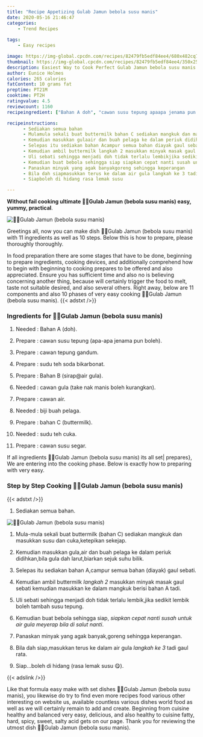 ```yaml
---
title: "Recipe Appetizing Gulab Jamun bebola susu manis"
date: 2020-05-16 21:46:47
categories:
    - Trend Recipes
    
tags:
    - Easy recipes

image: https://img-global.cpcdn.com/recipes/82479fb5edf84ee4/680x482cq70/🍶🌰gulab-jamun-bebola-susu-manis-recipe-main-photo.jpg
thumbnail: https://img-global.cpcdn.com/recipes/82479fb5edf84ee4/350x250cq70/🍶🌰gulab-jamun-bebola-susu-manis-recipe-main-photo.jpg
description: Easiest Way to Cook Perfect Gulab Jamun bebola susu manis with 11 ingredients and 10 stages of easy cooking.
author: Eunice Holmes
calories: 265 calories
fatContent: 10 grams fat
preptime: PT21M
cooktime: PT2H
ratingvalue: 4.5
reviewcount: 1160
recipeingredient: ["Bahan A doh", "cawan susu tepung apaapa jenama pun boleh", "cawan tepung gandum", "sudu teh soda bikarbonat", "Bahan B sirapair gula", "cawan gula take nak manis boleh kurangkan", "cawan air", "biji buah pelaga", "bahan C buttermilk", "sudu teh cuka", "cawan susu segar"]

recipeinstructions: 
      - Sediakan semua bahan 
      - Mulamula sekali buat buttermilk bahan C sediakan mangkuk dan masukkan susu dan cukaketepikan sekejap 
      - Kemudian masukkan gulaair dan buah pelaga ke dalam periuk didihkanbila gula dah larutbiarkan sejuk suhu bilik 
      - Selepas itu sediakan bahan Acampur semua bahan diayak gaul sebati 
      - Kemudian ambil buttermilk langkah 2 masukkan minyak masak gaul sebati kemudian masukkan ke dalam mangkuk berisi bahan A tadi 
      - Uli sebati sehingga menjadi doh tidak terlalu lembikjika sedikit lembik boleh tambah susu tepung 
      - Kemudian buat bebola sehingga siap siapkan cepat nanti susah untuk air gula meyerap bila di salut nanti 
      - Panaskan minyak yang agak banyakgoreng sehingga keperangan 
      - Bila dah siapmasukkan terus ke dalam air gula langkah ke 3 tadi gaul rata 
      - Siapboleh di hidang rasa lemak susu 

---
```




**Without fail cooking ultimate 🍶🌰Gulab Jamun (bebola susu manis) easy, yummy, practical**. 


![🍶🌰Gulab Jamun (bebola susu manis)](https://img-global.cpcdn.com/recipes/82479fb5edf84ee4/680x482cq70/🍶🌰gulab-jamun-bebola-susu-manis-recipe-main-photo.jpg "🍶🌰Gulab Jamun (bebola susu manis)")




Greetings all, now you can make dish 🍶🌰Gulab Jamun (bebola susu manis) with 11 ingredients as well as 10 steps. Below this is how to prepare, please thoroughly thoroughly.

In food preparation there are some stages that have to be done, beginning to prepare ingredients, cooking devices, and additionally comprehend how to begin with beginning to cooking prepares to be offered and also appreciated. Ensure you has sufficient time and also no is believing concerning another thing, because will certainly trigger the food to melt, taste not suitable desired, and also several others. Right away, below are 11 components and also 10 phases of very easy cooking 🍶🌰Gulab Jamun (bebola susu manis).
{{< adstxt />}}

### Ingredients for 🍶🌰Gulab Jamun (bebola susu manis)


1. Needed  : Bahan A (doh).

1. Prepare  : cawan susu tepung (apa-apa jenama pun boleh).

1. Prepare  : cawan tepung gandum.

1. Prepare  : sudu teh soda bikarbonat.

1. Prepare  : Bahan B (sirap@air gula).

1. Needed  : cawan gula (take nak manis boleh kurangkan).

1. Prepare  : cawan air.

1. Needed  : biji buah pelaga.

1. Prepare  : bahan C (buttermilk).

1. Needed  : sudu teh cuka.

1. Prepare  : cawan susu segar.



If all ingredients 🍶🌰Gulab Jamun (bebola susu manis) its all set| prepares}, We are entering into the cooking phase. Below is exactly how to preparing with very easy.

### Step by Step Cooking 🍶🌰Gulab Jamun (bebola susu manis)

{{< adstxt />}}


1. Sediakan semua bahan.



![🍶🌰Gulab Jamun (bebola susu manis)](https://img-global.cpcdn.com/steps/cccc37439ddb8f53/160x128cq70/🍶🌰gulab-jamun-bebola-susu-manis-recipe-step-1-photo.jpg" "🍶🌰Gulab Jamun (bebola susu manis)")



1. Mula-mula sekali buat buttermilk (bahan C) sediakan mangkuk dan masukkan susu dan cuka,ketepikan sekejap.



1. Kemudian masukkan gula,air dan buah pelaga ke dalam periuk didihkan,bila gula dah larut,biarkan sejuk suhu bilik.



1. Selepas itu sediakan bahan A,campur semua bahan (diayak) gaul sebati.



1. Kemudian ambil buttermilk *langkah 2* masukkan minyak masak gaul sebati kemudian masukkan ke dalam mangkuk berisi bahan A tadi.



1. Uli sebati sehingga menjadi doh tidak terlalu lembik,jika sedikit lembik boleh tambah susu tepung.



1. Kemudian buat bebola sehingga siap, *siapkan cepat nanti susah untuk air gula meyerap bila di salut nanti*.



1. Panaskan minyak yang agak banyak,goreng sehingga keperangan.



1. Bila dah siap,masukkan terus ke dalam air gula *langkah ke 3* tadi gaul rata.



1. Siap...boleh di hidang (rasa lemak susu 😋).





{{< adslink />}}

Like that formula easy make with set dishes 🍶🌰Gulab Jamun (bebola susu manis), you likewise do try to find even more recipes food various other interesting on website us, available countless various dishes world food as well as we will certainly remain to add and create. Beginning from cuisine healthy and balanced very easy, delicious, and also healthy to cuisine fatty, hard, spicy, sweet, salty acid gets on our page. Thank you for reviewing the utmost dish 🍶🌰Gulab Jamun (bebola susu manis).
